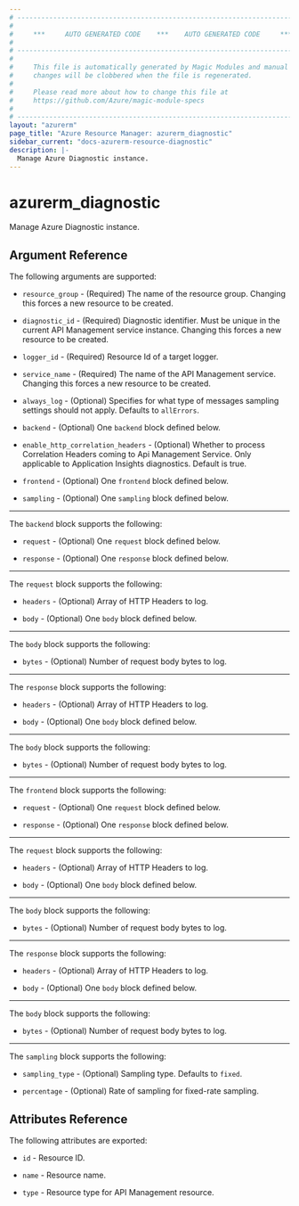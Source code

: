 ```yaml
---
# ----------------------------------------------------------------------------
#
#     ***     AUTO GENERATED CODE    ***    AUTO GENERATED CODE     ***
#
# ----------------------------------------------------------------------------
#
#     This file is automatically generated by Magic Modules and manual
#     changes will be clobbered when the file is regenerated.
#
#     Please read more about how to change this file at
#     https://github.com/Azure/magic-module-specs
#
# ----------------------------------------------------------------------------
layout: "azurerm"
page_title: "Azure Resource Manager: azurerm_diagnostic"
sidebar_current: "docs-azurerm-resource-diagnostic"
description: |-
  Manage Azure Diagnostic instance.
---
```


# azurerm_diagnostic

Manage Azure Diagnostic instance.


## Argument Reference

The following arguments are supported:

* `resource_group` - (Required) The name of the resource group. Changing this forces a new resource to be created.

* `diagnostic_id` - (Required) Diagnostic identifier. Must be unique in the current API Management service instance. Changing this forces a new resource to be created.

* `logger_id` - (Required) Resource Id of a target logger.

* `service_name` - (Required) The name of the API Management service. Changing this forces a new resource to be created.

* `always_log` - (Optional) Specifies for what type of messages sampling settings should not apply. Defaults to `allErrors`.

* `backend` - (Optional) One `backend` block defined below.

* `enable_http_correlation_headers` - (Optional) Whether to process Correlation Headers coming to Api Management Service. Only applicable to Application Insights diagnostics. Default is true.

* `frontend` - (Optional) One `frontend` block defined below.

* `sampling` - (Optional) One `sampling` block defined below.

---

The `backend` block supports the following:

* `request` - (Optional) One `request` block defined below.

* `response` - (Optional) One `response` block defined below.


---

The `request` block supports the following:

* `headers` - (Optional) Array of HTTP Headers to log.

* `body` - (Optional) One `body` block defined below.


---

The `body` block supports the following:

* `bytes` - (Optional) Number of request body bytes to log.

---

The `response` block supports the following:

* `headers` - (Optional) Array of HTTP Headers to log.

* `body` - (Optional) One `body` block defined below.


---

The `body` block supports the following:

* `bytes` - (Optional) Number of request body bytes to log.

---

The `frontend` block supports the following:

* `request` - (Optional) One `request` block defined below.

* `response` - (Optional) One `response` block defined below.


---

The `request` block supports the following:

* `headers` - (Optional) Array of HTTP Headers to log.

* `body` - (Optional) One `body` block defined below.


---

The `body` block supports the following:

* `bytes` - (Optional) Number of request body bytes to log.

---

The `response` block supports the following:

* `headers` - (Optional) Array of HTTP Headers to log.

* `body` - (Optional) One `body` block defined below.


---

The `body` block supports the following:

* `bytes` - (Optional) Number of request body bytes to log.

---

The `sampling` block supports the following:

* `sampling_type` - (Optional) Sampling type. Defaults to `fixed`.

* `percentage` - (Optional) Rate of sampling for fixed-rate sampling.

## Attributes Reference

The following attributes are exported:

* `id` - Resource ID.

* `name` - Resource name.

* `type` - Resource type for API Management resource.

